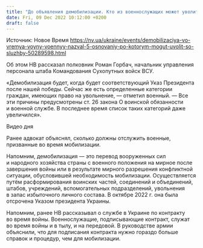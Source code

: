 ```yaml
---
title: "До объявления демобилизации. Кто из военнослужащих может уволиться со службы раньше окончания войны"
date: Fri, 09 Dec 2022 10:12:00 +0200
draft: false
---
```

Источник: Новое Время https://nv.ua/ukraine/events/demobilizaciya-vo-vremya-voyny-voennyy-nazval-5-osnovaniy-po-kotorym-mogut-uvolit-so-sluzhby-50289598.html


Об этом НВ рассказал полковник Роман Горбач, начальник управления персонала штаба Командования Сухопутных войск ВСУ.

«Демобилизация будет, когда будет соответствующий Указ Президента после нашей победы. Сейчас же есть определенные категории граждан, имеющих право на увольнение, — отметил военный. — Все эти причины предусмотрены ст. 26 закона О воинской обязанности и военной службе. В последнее время список таких категорий даже увеличился».

 Видео дня   

Ранее адвокат объяснял, сколько должны отслужить военные, призванные во время мобилизации.

Напомним, демобилизация — это перевод вооруженных сил и народного хозяйства страны с военного положения на мирное после завершения войны или в результате мирного разрешения конфликтной ситуации, обусловившей необходимость мобилизации. Осуществляется путём расформирования воинских частей, соединений и объединений, штабов, учреждений, вспомогательных подразделений, увольнения в запас избыточного личного состава. В октябре 2022 г. она была отсрочена Указом президента Украины.

Напомним, ранее НВ рассказывал о службе в Украине по контракту во время войны. Военнослужащие, подписывающие контракт, служат во время войны и в тылу, и на передовой. В руководстве армии объяснили, что для подписания контракта нужно гораздо больше справок и процедур, чем для мобилизации.
